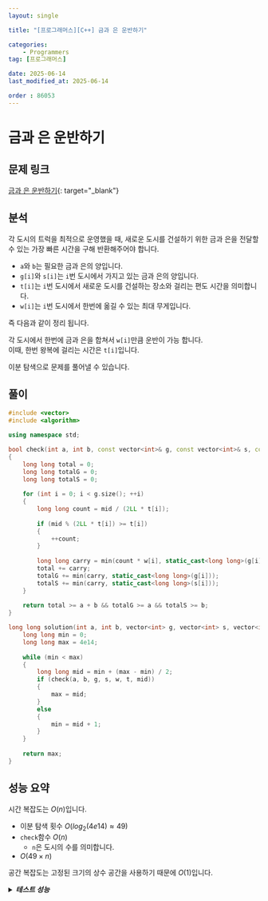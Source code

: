```yaml
---
layout: single

title: "[프로그래머스][C++] 금과 은 운반하기"

categories:
    - Programmers
tag: [프로그래머스]

date: 2025-06-14
last_modified_at: 2025-06-14

order : 86053
---
```


# 금과 은 운반하기

## 문제 링크

[금과 은 운반하기](https://school.programmers.co.kr/learn/courses/30/lessons/86053){: target="_blank"}

## 분석

각 도시의 트럭을 최적으로 운영했을 때, 새로운 도시를 건설하기 위한 금과 은을 전달할 수 있는 가장 빠른 시간을 구해 반환해주어야 합니다.

- `a`와 `b`는 필요한 금과 은의 양입니다.
- `g[i]`와 `s[i]`는 `i`번 도시에서 가지고 있는 금과 은의 양입니다.
- `t[i]`는 `i`번 도시에서 새로운 도시를 건설하는 장소와 걸리는 편도 시간을 의미합니다.
- `w[i]`는 `i`번 도시에서 한번에 옮길 수 있는 최대 무게입니다.

즉 다음과 같이 정리 됩니다.

각 도시에서 한번에 금과 은을 합쳐서 `w[i]`만큼 운반이 가능 합니다.  
이때, 한번 왕복에 걸리는 시간은 `t[i]`입니다.

이분 탐색으로 문제를 풀어낼 수 있습니다.

## 풀이

```cpp
#include <vector>
#include <algorithm>

using namespace std;

bool check(int a, int b, const vector<int>& g, const vector<int>& s, const vector<int>& w, const vector<int>& t, long long mid)
{
    long long total = 0;
    long long totalG = 0;
    long long totalS = 0;
    
    for (int i = 0; i < g.size(); ++i)
    {
        long long count = mid / (2LL * t[i]);
        
        if (mid % (2LL * t[i]) >= t[i])
        {
            ++count;
        }
        
        long long carry = min(count * w[i], static_cast<long long>(g[i]) + s[i]);
        total += carry;
        totalG += min(carry, static_cast<long long>(g[i]));
        totalS += min(carry, static_cast<long long>(s[i]));
    }
    
    return total >= a + b && totalG >= a && totalS >= b;
}

long long solution(int a, int b, vector<int> g, vector<int> s, vector<int> w, vector<int> t) {
    long long min = 0;
    long long max = 4e14;
    
    while (min < max)
    {
        long long mid = min + (max - min) / 2;
        if (check(a, b, g, s, w, t, mid))
        {
            max = mid;
        }
        else
        {
            min = mid + 1;
        }
    }
    
    return max;
}
```

## 성능 요약

시간 복잡도는 $O(n)$입니다.

- 이분 탐색 횟수 $O(log_2(4e14) \approx 49)$
- `check`함수 $O(n)$
    + `n`은 도시의 수를 의미합니다.
- $O(49 \times n)$

공간 복잡도는 고정된 크기의 상수 공간을 사용하기 때문에 $O(1)$입니다.

<details>
<summary><h5 style="display: inline;">테스트 성능</h5></summary>
<div markdown="1">

테스트 1 〉 통과 (0.01ms, 3.68MB)  
테스트 2 〉 통과 (0.01ms, 4.43MB)  
테스트 3 〉 통과 (0.01ms, 4.12MB)  
테스트 4 〉 통과 (0.01ms, 4.13MB)  
테스트 5 〉 통과 (0.01ms, 3.66MB)  
테스트 6 〉 통과 (0.02ms, 4.2MB)  
테스트 7 〉 통과 (0.03ms, 4.13MB)  
테스트 8 〉 통과 (0.06ms, 4.19MB)  
테스트 9 〉 통과 (0.11ms, 4.15MB)  
테스트 10 〉 통과 (0.17ms, 4.2MB)  
테스트 11 〉 통과 (6.84ms, 4.82MB)  
테스트 12 〉 통과 (14.01ms, 5.91MB)  
테스트 13 〉 통과 (19.92ms, 7.28MB)  
테스트 14 〉 통과 (26.50ms, 8.5MB)  
테스트 15 〉 통과 (35.47ms, 9.88MB)  
테스트 16 〉 통과 (39.36ms, 11.1MB)  
테스트 17 〉 통과 (59.12ms, 15.1MB)  
테스트 18 〉 통과 (64.00ms, 16.2MB)  
테스트 19 〉 통과 (67.31ms, 16.3MB)  
테스트 20 〉 통과 (63.97ms, 16.5MB)  
테스트 21 〉 통과 (65.68ms, 16.5MB)  
테스트 22 〉 통과 (70.64ms, 16.3MB)  
테스트 23 〉 통과 (67.33ms, 16.4MB)  
테스트 24 〉 통과 (0.01ms, 4.42MB)  

</div>
</details>